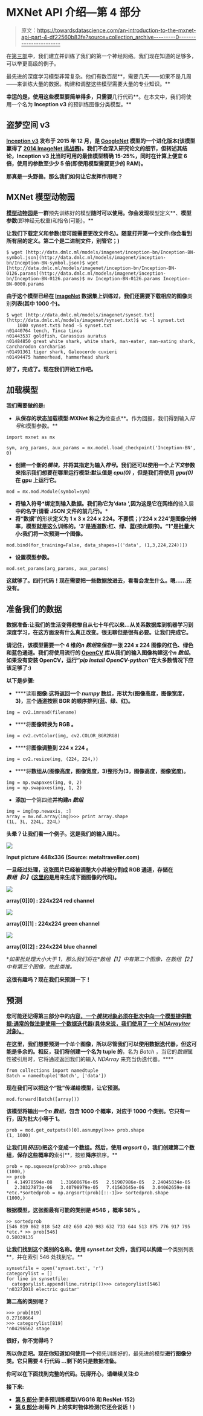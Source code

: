 # MXNet API 介绍—第 4 部分

> 原文：<https://towardsdatascience.com/an-introduction-to-the-mxnet-api-part-4-df22560b83fe?source=collection_archive---------0----------------------->

在[第三部](https://medium.com/@julsimon/an-introduction-to-the-mxnet-api-part-3-1803112ba3a8)中，我们建立并训练了我们的第一个神经网络。我们现在知道的足够多，可以举更高级的例子。

最先进的深度学习模型非常复杂。他们有数百层**，需要几天——如果不是几周——来训练大量的数据。构建和调整这些模型需要大量的专业知识。**

**幸运的是，使用这些模型要简单得多，只需要**几行代码**。在本文中，我们将使用一个名为 **Inception v3** 的预训练图像分类模型。**

## **盗梦空间 v3**

**[Inception v3](https://arxiv.org/abs/1512.00567) 发布于 2015 年 12 月，是 [GoogleNet](https://arxiv.org/abs/1409.4842) 模型的一个进化版本(该模型赢得了 [2014 ImageNet 挑战赛](http://image-net.org/challenges/LSVRC/2014/))。我们不会深入研究论文的细节，但转述其结论，Inception v3 比当时可用的最佳模型精确 15-25%，同时在计算上便宜 6 倍，使用的参数至少少 5 倍(即使用模型需要更少的 RAM)。**

**那真是一头野兽。那么我们如何让它发挥作用呢？**

## **MXNet 模型动物园**

**[模型动物园](http://mxnet.io/model_zoo/)是一群**预先训练好的模型**随时可以使用。你会发现**模型定义**、**模型参数**(即神经元权重)和指令(可能)。**

**让我们下载定义和参数(您可能需要更改文件名)。随意打开第一个文件:你会看到所有层的定义。第二个是二进制文件，别管它；)**

```
$ wget [http://data.dmlc.ml/models/imagenet/inception-bn/Inception-BN-symbol.json](http://data.dmlc.ml/models/imagenet/inception-bn/Inception-BN-symbol.json)$ wget [http://data.dmlc.ml/models/imagenet/inception-bn/Inception-BN-0126.params](http://data.dmlc.ml/models/imagenet/inception-bn/Inception-BN-0126.params)$ mv Inception-BN-0126.params Inception-BN-0000.params
```

**由于这个模型已经在 [ImageNet](http://www.image-net.org/) 数据集上训练过，我们还需要下载相应的图像**类别**列表(其中 1000 个)。**

```
$ wget [http://data.dmlc.ml/models/imagenet/synset.txt](http://data.dmlc.ml/models/imagenet/synset.txt)$ wc -l synset.txt
    1000 synset.txt$ head -5 synset.txt
n01440764 tench, Tinca tinca
n01443537 goldfish, Carassius auratus
n01484850 great white shark, white shark, man-eater, man-eating shark, Carcharodon carcharias
n01491361 tiger shark, Galeocerdo cuvieri
n01494475 hammerhead, hammerhead shark
```

**好了，完成了。现在我们开始工作吧。**

## **加载模型**

**我们需要做的是:**

*   **从保存的状态加载模型:MXNet 称之为**检查点**。作为回报，我们得到输入*符号*和模型参数。**

```
import mxnet as mx

sym, arg_params, aux_params = mx.model.load_checkpoint('Inception-BN', 0)
```

*   **创建一个新的*模块*，并将其指定为输入*符号*。我们还可以使用一个*上下文*参数来指示我们想要在哪里运行模型:默认值是 *cpu(0)* ，但是我们将使用 *gpu(0)* 在 gpu 上运行它。**

```
mod = mx.mod.Module(symbol=sym)
```

*   **将输入符号*绑定到输入数据。我们称它为‘data ’,因为这是它在网络的**输入层**中的名字(请看 JSON 文件的前几行)。***
*   **将“数据”的**形状**定义为 1 x 3 x 224 x 224。不要慌；)‘224 x 224’是图像分辨率，模型就是这么训练的。‘3’是通道数:红、绿、蓝(按此顺序)。“1”是批量大小:我们将一次预测一个图像。**

```
mod.bind(for_training=False, data_shapes=[('data', (1,3,224,224))])
```

*   **设置模型参数。**

```
mod.set_params(arg_params, aux_params)
```

**这就够了。四行代码！现在需要把一些数据放进去，看看会发生什么。嗯……还没有。**

## **准备我们的数据**

**数据准备:让我们的生活变得悲惨自从七十年代以来…从关系数据库到机器学习到深度学习，在这方面没有什么真正改变。很无聊但是很有必要。让我们完成它。**

**请记住，该模型需要一个 4 维的*n 数组*来保存一张 224 x 224 图像的红色、绿色和蓝色通道。我们将使用流行的 [OpenCV](http://www.opencv.org) 库从我们的输入图像构建这个*n 数组*。如果没有安装 OpenCV，运行“*pip install OpenCV-python*”在大多数情况下应该足够了:)**

**以下是步骤:**

*   ****读取**图像:这将返回一个 *numpy* 数组，形状为(图像高度，图像宽度，3)，三个通道按照 **BGR** 的顺序排列(蓝、绿、红)。**

```
img = cv2.imread(filename)
```

*   ****将**图像转换为 **RGB** 。**

```
img = cv2.cvtColor(img, cv2.COLOR_BGR2RGB)
```

*   ****将**图像调整到 **224 x 224** 。**

```
img = cv2.resize(img, (224, 224,))
```

*   ****将**数组从(图像高度，图像宽度，3)整形为(3，图像高度，图像宽度)。**

```
img = np.swapaxes(img, 0, 2)
img = np.swapaxes(img, 1, 2)
```

*   **添加一个**第四维**并构建*n 数组***

```
img = img[np.newaxis, :]
array = mx.nd.array(img)>>> print array.shape
(1L, 3L, 224L, 224L)
```

**头晕？让我们看一个例子。这是我们的输入图片。**

**![](img/4a580375341f50946ddf056057df1285.png)**

**Input picture 448x336 (Source: metaltraveller.com)**

**一旦经过处理，这张图片已经被调整大小并被分割成 RGB 通道，存储在*数组【0】*([这里的](https://gist.github.com/juliensimon/c62742b200396b4eadd8229a22c4cf0b)是用来生成下面图像的代码)。**

**![](img/b92fb0abf6cee0647c600ede72c60e6e.png)**

**array[0][0] : 224x224 red channel**

**![](img/f70594e7efd34f54aa07ba8ad95a13bc.png)**

**array[0][1] : 224x224 green channel**

**![](img/dfdb09d091101dec6d3bd78eace44bd3.png)**

**array[0][2] : 224x224 blue channel**

**如果批处理大小大于 1，那么我们将在*数组【1】*中有第二个图像，在*数组【2】*中有第三个图像，依此类推。**

**这很有趣吗？现在我们来预测一下！**

## **预测**

**您可能还记得第三部分中的[内容，一个*模块*对象必须在**批次**中向一个模型提供数据:通常的做法是使用一个**数据迭代器**(具体来说，我们使用了一个 *NDArrayIter* 对象)。](https://medium.com/@julsimon/an-introduction-to-the-mxnet-api-part-3-1803112ba3a8)**

**在这里，我们想要预测一个**单个**图像，所以尽管我们可以使用数据迭代器，但这可能是多余的。相反，我们将创建一个名为 tuple 的**，名为 *Batch* ，当它的*数据*属性被引用时，它将通过返回我们的输入 *NDArray* 来充当伪迭代器。****

```
from collections import namedtuple
Batch = namedtuple('Batch', ['data'])
```

**现在我们可以把这个“批”传递给模型，让它预测。**

```
mod.forward(Batch([array]))
```

**该模型将输出一个*n 数组*，包含 **1000 个概率**，对应于 1000 个类别。它只有一行，因为批大小等于 1。**

```
prob = mod.get_outputs()[0].asnumpy()>>> prob.shape
(1, 1000)
```

**让我们用*挤压*()把这个变成一个数组。然后，使用 *argsort* ()，我们创建第二个数组，保存这些概率的**索引**，按照**降序**排序。**

```
prob = np.squeeze(prob)>>> prob.shape
(1000,)
>> prob
[  4.14978594e-08   1.31608676e-05   2.51907986e-05   2.24045834e-05
   2.30327873e-06   3.40798979e-05   7.41563645e-06   3.04062659e-08 *etc.*sortedprob = np.argsort(prob)[::-1]>> sortedprob.shape
(1000,)
```

**根据模型，这张图最有可能的类别是 **#546** ，概率 **58%** 。**

```
>> sortedprob
[546 819 862 818 542 402 650 420 983 632 733 644 513 875 776 917 795
*etc.* >> prob[546]
0.58039135
```

**让我们找到这个类别的名称。使用 *synset.txt* 文件，我们可以构建一个**类别列表**，并在索引 546 处找到它。**

```
synsetfile = open('synset.txt', 'r')
categorylist = []
for line in synsetfile:
  categorylist.append(line.rstrip())>>> categorylist[546]
'n03272010 electric guitar'
```

**第二高的类别呢？**

```
>>> prob[819]
0.27168664
>>> categorylist[819]
'n04296562 stage
```

**很好，你不觉得吗？**

**所以你走吧。现在你知道如何使用一个**预先训练好的，最先进的模型**进行图像分类。它只需要 **4 行代码** …剩下的只是数据准备。**

**你可以在下面找到完整的代码。玩得开心，请继续关注:D**

**接下来:**

*   **[第 5 部分](https://medium.com/@julsimon/an-introduction-to-the-mxnet-api-part-5-9e78534096db):更多预训练模型(VGG16 和 ResNet-152)**
*   **[第 6 部分](https://medium.com/@julsimon/an-introduction-to-the-mxnet-api-part-6-fcdd7521ae87):树莓 Pi 上的实时物体检测(它还会说话！)**